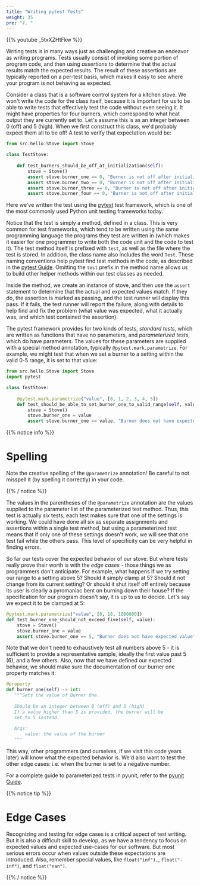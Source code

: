 ```yaml
---
title: "Writing pytest Tests"
weight: 35
pre: "7. "
---
```

{{% youtube _5txXZHtFkw %}}

Writing tests is in many ways just as challenging and creative an endeavor as writing programs.  Tests usually consist of invoking some portion of program code, and then using _assertions_ to determine that the actual results match the expected results.  The result of these assertions are typically reported on a per-test basis, which makes it easy to see where your program is not behaving as expected.  

Consider a class that is a software control system for a kitchen stove. We won't write the code for the class itself, because it is important for us to be able to write tests that effectively test the code without even seeing it. It might have properties for four burners, which correspond to what heat output they are currently set to.  Let's assume this is as an integer between 0 (off) and 5 (high).  When we first construct this class, we'd probably expect them all to be off!  A test to verify that expectation would be:

```python
from src.hello.Stove import Stove

class TestStove:
    
    def test_burners_should_be_off_at_initialization(self):
        stove = Stove()
        assert stove.burner_one == 0, "Burner is not off after initialization"
        assert stove.burner_two == 0, "Burner is not off after initialization"
        assert stove.burner_three == 0, "Burner is not off after initialization"
        assert stove.burner_four == 0, "Burner is not off after initialization"
```

Here we've written the test using the [pytest](https://docs.pytest.org/en/stable/) test framework, which is one of the most commonly used Python unit testing frameworks today.

Notice that the test is simply a method, defined in a class.  This is very common for test frameworks, which tend to be written using the same programming language the programs they test are written in (which makes it easier for one programmer to write both the code unit and the code to test it).  The test method itself is prefixed with `test`, as well as the file where the test is stored. In addition, the class name also includes the word `Test`. These naming conventions help pytest find test methods in the code, as described in the [pytest Guide](https://docs.pytest.org/en/stable/goodpractices.html#conventions-for-python-test-discovery). Omitting the `test` prefix in the method name allows us to build other helper methods within our test classes as needed. 

Inside the method, we create an instance of stove, and then use the `assert` statement to determine that the actual and expected values match.  If they do, the assertion is marked as passing, and the test runner will display this pass.  If it fails, the test runner will report the failure, along with details to help find and fix the problem (what value was expected, what it actually was, and which test contained the assertion). 

The pytest framework provides for two kinds of tests, _standard tests_, which are written as functions that have no parameters, and _parameterized tests_, which do have parameters.  The values for these parameters are supplied with a special method annotation, typically `@pytest.mark.parametrize`.  For example, we might test that when we set a burner to a setting within the valid 0-5 range, it is set to that value:

```python
from src.hello.Stove import Stove
import pytest

class TestStove:
        
    @pytest.mark.parametrize("value", [0, 1, 2, 3, 4, 5])
    def test_should_be_able_to_set_burner_one_to_valid_range(self, value):
        stove = Stove()
        stove.burner_one = value
        assert stove.burner_one == value, "Burner does not have expected value"
```

{{% notice info %}}

# Spelling

Note the creative spelling of the `@parametrize` annotation! Be careful to not misspell it (by spelling it correctly) in your code.

{{% / notice %}}

The values in the parentheses of the `@parametrize` annotation are the values supplied to the parameter list of the parameterized test method.  Thus, this test is actually _six_ tests; each test makes sure that one of the settings is working.  We could have done all six as separate assignments and assertions within a single test method, but using a parameterized test means that if only one of these settings doesn't work, we will see that one test fail while the others pass.  This level of specificity can be very helpful in finding errors.

So far our tests cover the expected behavior of our stove.  But where tests really prove their worth is with the _edge cases_ - those things we as programmers don't anticipate.  For example, what happens if we try setting our range to a setting above 5?  Should it simply clamp at 5?  Should it not change from its current setting?  Or should it shut itself off entirely because its user is clearly a pyromaniac bent on burning down their house? If the specification for our program doesn't say, it is up to us to decide.  Let's say we expect it to be clamped at 5:

```python
@pytest.mark.parametrize("value", [6, 18, 1000000])
def test_burner_one_should_not_exceed_five(self, value):
    stove = Stove()
    stove.burner_one = value
    assert stove.burner_one == 5, "Burner does not have expected value"
```

Note that we don't need to exhaustively test all numbers above 5 - it is sufficient to provide a representative sample, ideally the first value past 5 (6), and a few others.  Also, now that we have defined our expected behavior, we should make sure the documentation of our burner one property matches it:

```python
@property
def burner_one(self) -> int:
   """Sets the value of Burner One.
   
   Should be an integer between 0 (off) and 5 (high)
   If a value higher than 5 is provided, the burner will be 
   set to 5 instead. 
   
   Args:
       value: the value of the burner
   """
```

This way, other programmers (and ourselves, if we visit this code years later) will know what the expected behavior is.  We'd also want to test the other edge cases: i.e. when the burner is set to a negative number.

For a complete guide to parameterized tests in pyunit, refer to the [pyunit Guide](https://docs.pytest.org/en/stable/parametrize.html#parametrize-basics).

{{% notice tip %}}

# Edge Cases

Recognizing and testing for edge cases is a critical aspect of test writing. But it is also a difficult skill to develop, as we have a tendency to focus on expected values and expected use-cases for our software. But most serious errors occur when values outside these expectations are introduced.  Also, remember special values, like `float("inf"),`, `float("-inf")`, and `float("nan")`.

{{% / notice %}}
